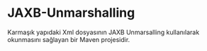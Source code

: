 # JAXB-Unmarshalling
Karmaşık yapıdaki Xml dosyasının JAXB Unmarsalling kullanılarak okunmasını sağlayan bir Maven projesidir.
